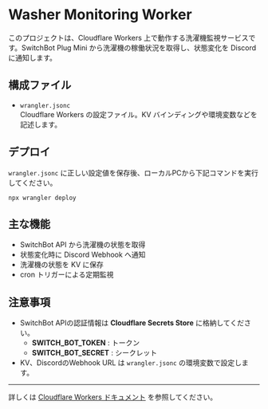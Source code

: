 # Washer Monitoring Worker

このプロジェクトは、Cloudflare Workers 上で動作する洗濯機監視サービスです。SwitchBot Plug Mini から洗濯機の稼働状況を取得し、状態変化を Discord に通知します。

## 構成ファイル

- `wrangler.jsonc`  
  Cloudflare Workers の設定ファイル。KV バインディングや環境変数などを記述します。

## デプロイ

`wrangler.jsonc` に正しい設定値を保存後、ローカルPCから下記コマンドを実行してください。

```shell
npx wrangler deploy
```

## 主な機能

- SwitchBot API から洗濯機の状態を取得
- 状態変化時に Discord Webhook へ通知
- 洗濯機の状態を KV に保存
- cron トリガーによる定期監視

## 注意事項

- SwitchBot APIの認証情報は **Cloudflare Secrets Store** に格納してください。
  - **SWITCH_BOT_TOKEN** : トークン
  - **SWITCH_BOT_SECRET** : シークレット
- KV、DiscordのWebhook URL は `wrangler.jsonc` の環境変数で設定します。

---

詳しくは [Cloudflare Workers ドキュメント](https://developers.cloudflare.com/workers/) を参照してください。